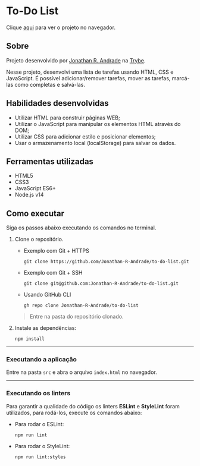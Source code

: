 # To-Do List

Clique [aqui](https://jonathan-r-andrade.github.io/to-do-list) para ver o projeto no navegador.

## Sobre

Projeto desenvolvido por [Jonathan R. Andrade](https://www.linkedin.com/in/jonathan-r-andrade/) na [Trybe](https://www.betrybe.com/).

Nesse projeto, desenvolvi uma lista de tarefas usando HTML, CSS e JavaScript. É possível adicionar/remover tarefas, mover as tarefas, marcá-las como completas e salvá-las.

## Habilidades desenvolvidas

* Utilizar HTML para construir páginas WEB;
* Utilizar o JavaScript para manipular os elementos HTML através do DOM;
* Utilizar CSS para adicionar estilo e posicionar elementos;
* Usar o armazenamento local (localStorage) para salvar os dados.

## Ferramentas utilizadas

* HTML5
* CSS3
* JavaScript ES6+
* Node.js v14

## Como executar

Siga os passos abaixo executando os comandos no terminal.

1. Clone o repositório.

    * Exemplo com Git + HTTPS
      ```
      git clone https://github.com/Jonathan-R-Andrade/to-do-list.git
      ```
    * Exemplo com Git + SSH
      ```
      git clone git@github.com:Jonathan-R-Andrade/to-do-list.git
      ```
    * Usando GitHub CLI
      ```
      gh repo clone Jonathan-R-Andrade/to-do-list
      ```

    > Entre na pasta do repositório clonado.

2. Instale as dependências:
    ```
    npm install
    ```

---

### Executando a aplicação

Entre na pasta `src` e abra o arquivo `index.html` no navegador.

---

### Executando os linters

Para garantir a qualidade do código os linters **ESLint** e **StyleLint** foram utilizados, para rodá-los, execute os comandos abaixo:

* Para rodar o ESLint:
    ```
    npm run lint
    ```
* Para rodar o StyleLint:
    ```
    npm run lint:styles
    ```
